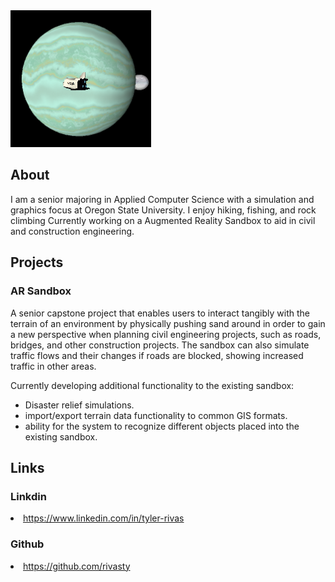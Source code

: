 <img src="image0.png" width=225px>

## About
<p>
I am a senior majoring in Applied Computer Science with a simulation and graphics focus at Oregon State University.
I enjoy hiking, fishing, and rock climbing
Currently working on a Augmented Reality Sandbox to aid in civil and construction engineering. 
</p>

## Projects

### AR Sandbox
<p>A senior capstone project that enables users to interact tangibly with the terrain of an environment by physically pushing sand around in order to gain a new perspective when planning civil engineering projects, such as roads, bridges, and other construction projects. The sandbox can also simulate traffic flows and their changes if roads are blocked, showing increased traffic in other areas.</p> 
<p>Currently developing additional functionality to the existing sandbox:</p>
<ul>
    <li>Disaster relief simulations.</li>
    <li>import/export terrain data functionality to common GIS formats.</li>
    <li>ability for the system to recognize different objects placed into the existing sandbox.</li>
</ul>

## Links

### Linkdin
 <li><a href="https://www.linkedin.com/in/tyler-rivas-8b8629189/">https://www.linkedin.com/in/tyler-rivas</a></li>
    
### Github
 <li><a href="https://github.com/rivasty">https://github.com/rivasty</a></li>
